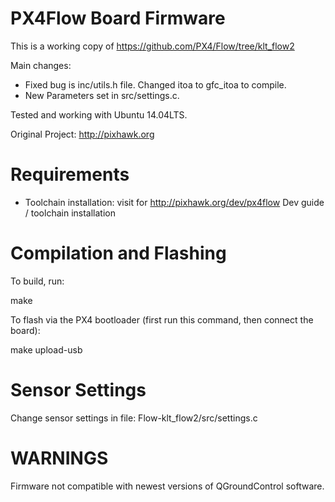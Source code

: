 PX4Flow Board Firmware
====

This is a working copy of https://github.com/PX4/Flow/tree/klt_flow2

Main changes:

  - Fixed bug is inc/utils.h file. Changed itoa to gfc_itoa to compile.
  - New Parameters set in src/settings.c.

Tested and working with Ubuntu 14.04LTS.

Original Project:
http://pixhawk.org

Requirements
==
- Toolchain installation: visit for http://pixhawk.org/dev/px4flow Dev guide / toolchain installation 

Compilation and Flashing
==

To build, run:

  make

To flash via the PX4 bootloader (first run this command, then connect the board):

  make upload-usb

Sensor Settings
==
Change sensor settings in file: Flow-klt_flow2/src/settings.c

WARNINGS
==
Firmware not compatible with newest versions of QGroundControl software.  
